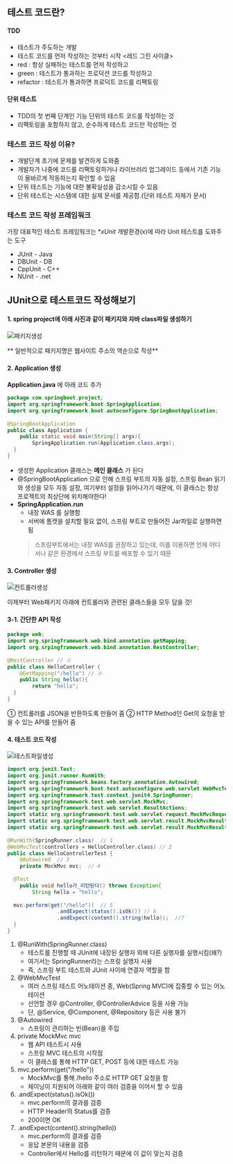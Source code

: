 ## 테스트 코드란?
#### TDD
* 테스트가 주도하는 개발
* 테스트 코드를 먼저 작성하는 것부터 시작
<레드 그린 사이클>
* red : 항상 실패하는 테스트를 먼저 작성하고
* green : 테스트가 통과하는 프로덕션 코드를 작성하고
* refactor : 테스트가 통과하면 프로덕트 코드를 리팩토링

#### 단위 테스트
* TDD의 첫 번째 단계인 기능 단위의 테스트 코드를 작성하는 것
* 리팩토링을 포함하지 않고, 순수하게 테스트 코드만 작성하는 것


### 테스트 코드 작성 이유?
* 개발단계 초기에 문제를 발견하게 도와줌
* 개발자가 나중에 코드를 리팩토링하거나 라이브러리 업그레이드 등에서 기존 기능이 올바르게 작동하는지 확인할 수 있음
* 단위 테스트는 기능에 대한 불확실성을 감소시킬 수 있음
* 단위 테스트는 시스템에 대한 실제 문서를 제공함.(단위 테스트 자체가 문서)


### 테스트 코드 작성 프레임워크
가장 대표적인 테스트 프레임워크는 **xUnit*
개발환경(x)에 따라 Unit 테스트를 도와주는 도구
* JUnit - Java
* DBUnit - DB
* CppUnit - C++
* NUnit - .net


## JUnit으로 테스트코드 작성해보기

#### 1. spring project에 아래 사진과 같이 패키지와 자바 class파일 생성하기
![패키지생성](https://github.com/smeil123/CS_Study/blob/master/image/패키지생성.PNG)

** 일반적으로 패키지명은 웹사이트 주소의 역순으로 작성**

#### 2. Application 생성

**Application.java** 에 아래 코드 추가
```java
package com.springboot.project;  
import org.springframework.boot.SpringApplication;  
import org.springframework.boot.autoconfigure.SpringBootApplication;  
  
@SpringBootApplication  
public class Application {  
    public static void main(String[] args){  
        SpringApplication.run(Application.class,args);  
  }  
}
```
* 생성한 Application 클래스는 **메인 클래스** 가 된다
* @SpringBootApplication 으로 인해 스프링 부트의 자동 설정, 스프링 Bean 읽기와 생성을 모두 자동 설정, 여기부터 설정을 읽어나가기 때문에, 이 클래스는 항상 프로젝트의 최상단에 위치해야한다!
* **SpringApplication.run**
	* 내장 WAS 를 실행함
	* 서버에 톰캣을 설치할 필요 없이, 스프링 부트로 만들어진 Jar파일로 실행하면 됨
	> 스프링부트에서는 내장 WAS를 권장하고 있는데, 이를 이용하면 언제 어디서나 같은 환경에서 스프링 부트를 배포할 수 있기 때문

#### 3. Controller 생성
![컨트롤러생성](https://github.com/smeil123/CS_Study/blob/master/image/컨트롤러생성.PNG)

이제부터 Web패키지 아래에 컨트롤러와 관련된 클래스들을 모두 담을 것!

#### 3-1. 간단한 API 작성
```java
package web;  
import org.springframework.web.bind.annotation.getMapping;  
import org.srpingframework.web.bind.annotation.RestController;  
  
@RestController // ①  
public class HelloController {  
    @GetMapping("/hello") // ②  
    public String hello(){  
        return "hello";  
  }  
}
```
① 컨트롤러를 JSON을 반환하도록 만들어 줌
② HTTP Method인 Get의 요청을 받을 수 있는 API를 만들어 줌

#### 4. 테스트 코드 작성
![테스트파일생성](https://github.com/smeil123/CS_Study/blob/master/image/테스트파일생성.PNG)

```java
import org.junit.Test;  
import org.junit.runner.RunWith;  
import org.springframework.beans.factory.annotation.Autowired;  
import org.springframework.boot.test.autoconfigure.web.servlet.WebMvcTest;  
import org.springframework.test.context.junit4.SpringRunner;  
import org.springframework.test.web.servlet.MockMvc;  
import org.springframework.test.web.servlet.ResultActions;  
import static org.springframework.test.web.servlet.request.MockMvcRequestBuilders.get;  
import static org.springframework.test.web.servlet.result.MockMvcResultMatchers.content;  
import static org.springframework.test.web.servlet.result.MockMvcResultMatchers.status;  
  
@RunWith(SpringRunner.class)  // 1
@WebMvcTest(controllers = HelloController.class) // 2  
public class HelloControllerTest {  
    @Autowired  // 3
    private MockMvc mvc;  // 4  
  
  @Test  
    public void hello가_리턴된다() throws Exception{  
        String hello = "hello";  
  
  mvc.perform(get("/hello"))  // 5
                .andExpect(status().isOk()) // 6 
                .andExpect(content().string(hello));  //7  
  }  
}
```

1. @RunWith(SpringRunner.class)
	* 테스트를 진행할 때 JUnit에 내장된 실행자 외에 다른 실행자를 실행시킴(왜?)
	* 여기서는 SpringRunner라는 스프링 실행자 사용
	* 즉, 스프링 부트 테스트와 JUnit 사이에 연결자 역할을 함
2. @WebMvcTest
	* 여러 스프링 테스트 어노테이션 중, Web(Spring MVC)에 집중할 수 있는 어노테이션
	* 선언할 경우 @Controller, @ControllerAdvice 등을 사용 가능
	* 단, @Service, @Component, @Repository 등은 사용 불가
3. @Autowired
	* 스프링이 관리하는 빈(Bean)을 주입
4. private MockMvc mvc
	* 웹 API 테스트시 사용
	* 스프링 MVC 테스트의 시작점
	* 이 클래스를 통해 HTTP GET, POST 등에 대한 테스트 가능
5. mvc.perform(get("/hello"))
	* MockMvc를 통해 /hello 주소로 HTTP GET 요청을 함
	* 체이닝이 지원되어 아래와 같이 여러 검증을 이어서 할 수 있음
6. .andExpect(status().isOk())
	* mvc.perform의 결과를 검증
	* HTTP Header의 Status를 검증
	* 200이면 OK
7. .andExpect(content().string(hello))
	* mvc.perform의 결과를 검증
	* 응답 본문의 내용을 검증
	* Controller에서 Hello를 리턴하기 때문에 이 값이 맞는지 검증
<!--stackedit_data:
eyJoaXN0b3J5IjpbLTE3MTYyMDgyOCwyMTI4OTA2OTI2LC0xND
g5NTA3Nzg2LDEzMTE0NTU3NTldfQ==
-->